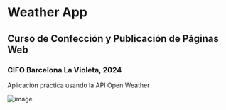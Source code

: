 # Weather App
## Curso de Confección y Publicación de Páginas Web
### CIFO Barcelona La Violeta, 2024
Aplicación práctica usando la API Open Weather

![image](https://github.com/manusalasprofesor/weather-app/assets/125913240/411e9c3e-88fb-4f25-a35f-0de319051f7c)
